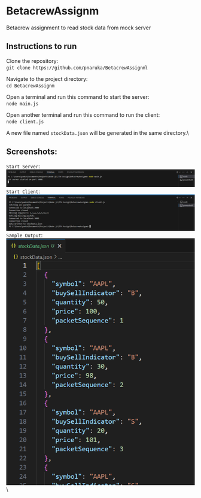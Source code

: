 # BetacrewAssignm
Betacrew assignment to read stock data from mock server

## Instructions to run
Clone the repository:\
`git clone https://github.com/pnaruka/BetacrewAssignm`\

Navigate to the project directory:\
`cd BetacrewAssignm`

Open a terminal and run this command to start the server:\
`node main.js`

Open another terminal and run this command to run the client:\
`node client.js`

A new file named `stockData.json` will be generated in the same directory.\

## Screenshots:
`Start Server`: ![Start Server](screenshots/startServer.png) \
`Start Client`: ![Start Client](screenshots/startClient.png) \
`Sample Output`: ![Sample Output](screenshots/outputFile.png) \